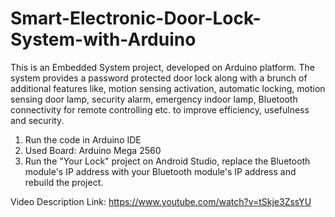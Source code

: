# Smart-Electronic-Door-Lock-System-with-Arduino
This is an Embedded System project, developed on Arduino platform. The system provides a password protected door lock along with a brunch of additional features like, motion sensing activation, automatic locking, motion sensing door lamp, security alarm, emergency indoor lamp, Bluetooth connectivity for remote controlling etc. to improve efficiency, usefulness and security.

1. Run the code in Arduino IDE
2. Used Board: Arduino Mega 2560
3. Run the "Your Lock" project on Android Studio, replace the Bluetooth module's IP address with your Bluetooth module's IP address and rebuild the project.

Video Description Link: https://www.youtube.com/watch?v=tSkje3ZssYU
